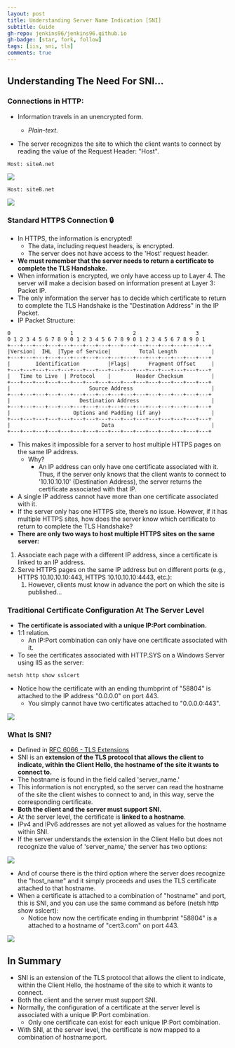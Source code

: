 ```yaml
---
layout: post
title: Understanding Server Name Indication [SNI]
subtitle: Guide
gh-repo: jenkins96/jenkins96.github.io
gh-badge: [star, fork, follow]
tags: [iis, sni, tls]
comments: true
---
```


## Understanding The Need For SNI...
### Connections in HTTP:

* Information travels in an unencrypted form.
	* *Plain-text*.

* The server recognizes the site to which the client wants to connect by reading the value of the Request Header: "Host".

```
Host: siteA.net
```

![](/assets/img/articles/sni/m1.png)

```
Host: siteB.net
```

![](/assets/img/articles/sni/m2.png)


### Standard HTTPS Connection 🔒️

* In HTTPS, the information is encrypted!
	* The data, including request headers, is encrypted.
	* The server does not have access to the 'Host' request header.
* **We must remember that the server needs to return a certificate to complete the TLS Handshake.**
* When information is encrypted, we only have access up to Layer 4. The server will make a decision based on information present at Layer 3: Packet IP.
* The only information the server has to decide which certificate to return to complete the TLS Handshake is the "Destination Address" in the IP Packet.
* IP Packet Structure:

```
0                   1                   2                   3  
0 1 2 3 4 5 6 7 8 9 0 1 2 3 4 5 6 7 8 9 0 1 2 3 4 5 6 7 8 9 0 1  
+---+---+---+---+---+---+---+---+---+---+---+---+---+---+---+---+  
|Version|  IHL  |Type of Service|         Total Length           |  
+---+---+---+---+---+---+---+---+---+---+---+---+---+---+---+---+  
|        Identification         |Flags|      Fragment Offset     |  
+---+---+---+---+---+---+---+---+---+---+---+---+---+---+---+---+  
|   Time to Live  | Protocol    |        Header Checksum         |  
+---+---+---+---+---+---+---+---+---+---+---+---+---+---+---+---+  
|                         Source Address                         |  
+---+---+---+---+---+---+---+---+---+---+---+---+---+---+---+---+  
|                      Destination Address                       |  
+---+---+---+---+---+---+---+---+---+---+---+---+---+---+---+---+  
|                    Options and Padding (if any)                |  
+---+---+---+---+---+---+---+---+---+---+---+---+---+---+---+---+  
|                             Data                               |  
+---+---+---+---+---+---+---+---+---+---+---+---+---+---+---+---+  
```

* This makes it impossible for a server to host multiple HTTPS pages on the same IP address.
	* Why?
		* An IP address can only have one certificate associated with it. Thus, if the server only knows that the client wants to connect to '10.10.10.10' (Destination Address), the server returns the certificate associated with that IP.
* A single IP address cannot have more than one certificate associated with it.
* If the server only has one HTTPS site, there’s no issue. However, if it has multiple HTTPS sites, how does the server know which certificate to return to complete the TLS Handshake?
* **There are only two ways to host multiple HTTPS sites on the same server:**
1. Associate each page with a different IP address, since a certificate is linked to an IP address.
2. Serve HTTPS pages on the same IP address but on different ports (e.g., HTTPS 10.10.10.10:443, HTTPS 10.10.10.10:4443, etc.): 
	1. However, clients must know in advance the port on which the site is published...

### Traditional Certificate Configuration At The Server Level

* **The certificate is associated with a unique IP:Port combination.**
* 1:1 relation. 
	* An IP:Port combination can only have one certificate associated with it.
* To see the certificates associated with HTTP.SYS on a Windows Server using IIS as the server:

``` 
netsh http show sslcert 
```

* Notice how the certificate with an ending thumbprint of "58804" is attached to the IP address "0.0.0.0" on port 443. 
	* You simply cannot have two certificates attached to "0.0.0.0:443".

![](/assets/img/articles/sni/netsh1.png)

### What Is SNI?

* Defined in [RFC 6066 - TLS Extensions](https://tools.ietf.org/html/rfc6066)
* SNI is an **extension of the TLS protocol that allows the client to indicate, within the Client Hello, the hostname of the site it wants to connect to.**
* The hostname is found in the field called 'server_name.'
* This information is not encrypted, so the server can read the hostname of the site the client wishes to connect to and, in this way, serve the corresponding certificate.
* **Both the client and the server must support SNI.**
* At the server level, the certificate is **linked to a hostname**.
* IPv4 and IPv6 addresses are not yet allowed as values for the hostname within SNI.
* If the server understands the extension in the Client Hello but does not recognize the value of 'server_name,' the server has two options:
   
![](/assets/img/articles/sni/m3.png)

* And of course there is the third option where the server does recognize the "host_name" and it simply proceeds and uses the TLS certificate attached to that hostname.
* When a certificate is attached to a combination of "hostname" and port, this is SNI, and you can use the same command as before (netsh http show sslcert):
	* Notice how now the certificate ending in thumbprint  "58804" is a attached to a hostname of "cert3.com" on port 443.

![](/assets/img/articles/sni/netsh2.png)

## In Summary

* SNI is an extension of the TLS protocol that allows the client to indicate, within the Client Hello, the hostname of the site to which it wants to connect.
* Both the client and the server must support SNI.
* Normally, the configuration of a certificate at the server level is associated with a unique IP:Port combination.
	* Only one certificate can exist for each unique IP:Port combination.
* With SNI, at the server level, the certificate is now mapped to a combination of hostname:port.




